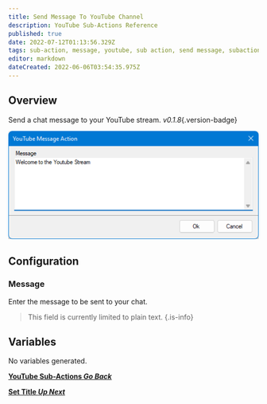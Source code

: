 ```yaml
---
title: Send Message To YouTube Channel
description: YouTube Sub-Actions Reference
published: true
date: 2022-07-12T01:13:56.329Z
tags: sub-action, message, youtube, sub action, send message, subactions, chat
editor: markdown
dateCreated: 2022-06-06T03:54:35.975Z
---
```


## Overview

Send a chat message to your YouTube stream. *v0.1.8*{.version-badge}

![send-yt-message-input.png](/send-message-yt/send-yt-message-input.png)

## Configuration
### Message

Enter the message to be sent to your chat.

> This field is currently limited to plain text.
{.is-info}

## Variables
No variables generated.

<section class="btn-grid my-5">
    
  [<i class="mdi mdi-chevron-left"></i>**YouTube Sub-Actions *Go Back***](/en/Sub-Actions/YouTube)
  
  [<i class="mdi mdi-youtube text--youtube"></i>**Set Title *Up Next***](/en/Sub-Actions/YouTube/Set-Title)
  
</section>